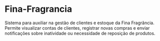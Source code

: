 # Fina-Fragrancia
Sistema para auxiliar na gestão de clientes e estoque da Fina Fragrância. Permite visualizar contas de clientes, registrar novas compras e enviar notificações sobre inatividade ou necessidade de reposição de produtos.
